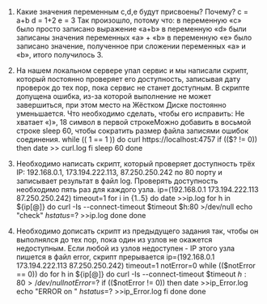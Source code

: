 1. Какие значения переменным c,d,e будут присвоены? Почему?
c = a+b 
d = 1+2
e = 3
Так произошло, потому что:
                            в переменную «c» было просто записано выражение «a+b»
                            в переменную «d» были записаны значения переменных «a» + «b»
                            в переменную «e» было записано значение, полученное при сложении переменных «a» и «b», итого получилось 3.

2. На нашем локальном сервере упал сервис и мы написали скрипт, который постоянно проверяет его доступность, записывая дату проверок до тех пор, пока сервис не станет доступным. В скрипте допущена ошибка, из-за которой выполнение не может завершиться, при этом место на Жёстком Диске постоянно уменьшается. Что необходимо сделать, чтобы его исправить:
Не хватает «)», 18 символ в первой строкеМожно добавить в восьмой строке sleep 60, чтобы сократить размер файла записями ошибок соединения.
while (( 1 == 1 ))
do
curl https://localhost:4757
if (($? != 0))
then
date >> curl.log
fi
sleep 60
done

3. Необходимо написать скрипт, который проверяет доступность трёх IP: 192.168.0.1, 173.194.222.113, 87.250.250.242 по 80 порту и записывает результат в файл log. Проверять доступность необходимо пять раз для каждого узла.
ip=(192.168.0.1 173.194.222.113 87.250.250.242)
timeout=1
for i in {1..5}
do
date >>ip.log
for h in ${ip[@]}
do
curl -Is --connect-timeout $timeout $h:80 >/dev/null
echo "check" $h status=$? >>ip.log
done
done

4. Необходимо дописать скрипт из предыдущего задания так, чтобы он выполнялся до тех пор, пока один из узлов не окажется недоступным. Если любой из узлов недоступен - IP этого узла пишется в файл error, скрипт прерывается
ip=(192.168.0.1 173.194.222.113 87.250.250.242)
timeout=1
notError=0
while (($notError == 0))
do
for h in ${ip[@]}
do
curl -Is --connect-timeout $timeout $h:80 >/dev/null
notError=$?
if (($notError != 0))
then
date >>ip_Error.log
echo "ERROR on " $h status=$? >>ip_Error.log
fi
done
done
